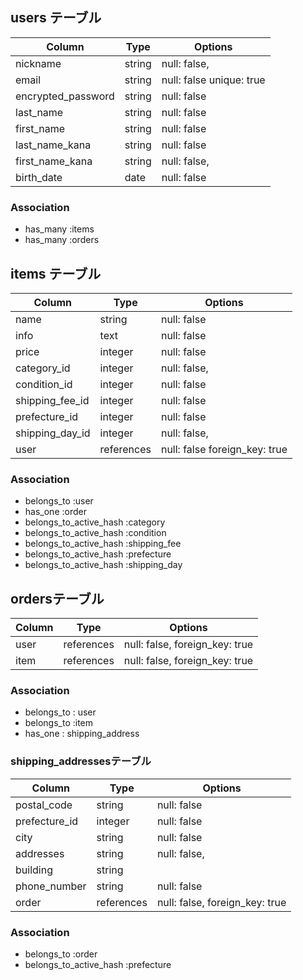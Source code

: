 ## users テーブル

| Column             | Type   | Options                   |
| ------------------ | ------ | ------------------------- |
| nickname           | string | null: false,              |
| email              | string | null: false  unique: true |
|encrypted_password  | string | null: false               |
| last_name          | string | null: false               |
| first_name         | string | null: false               |
| last_name_kana     | string | null: false               |
| first_name_kana    | string | null: false,              |
| birth_date         | date   | null: false               |

### Association
- has_many :items
- has_many :orders

## items テーブル

| Column          | Type       | Options                        |
| --------------- | ---------- | ------------------------------ |
| name            | string     | null: false                    |
| info            | text       | null: false                    |
| price           | integer    | null: false                    |
| category_id     | integer    | null: false,                   |
| condition_id    | integer    | null: false                    |
| shipping_fee_id | integer    | null: false                    |
| prefecture_id   | integer    | null: false                    |
| shipping_day_id | integer    | null: false,                   |
| user            | references | null: false foreign_key: true  |

### Association
- belongs_to :user  
- has_one :order  
- belongs_to_active_hash :category  
- belongs_to_active_hash :condition  
- belongs_to_active_hash :shipping_fee  
- belongs_to_active_hash :prefecture  
- belongs_to_active_hash :shipping_day

## ordersテーブル

| Column    | Type       | Options                        |
| --------- | ---------- | -------------------------------|
| user      | references | null: false, foreign_key: true |
| item      | references | null: false, foreign_key: true |

### Association
- belongs_to : user
- belongs_to :item
- has_one : shipping_address

### shipping_addressesテーブル

| Column          | Type       | Options                        |
| --------------- | ---------- | ------------------------------ |
| postal_code     | string     | null: false                    |
| prefecture_id   | integer    | null: false                    |
| city            | string     | null: false                    |
| addresses       | string     | null: false,                   |
| building        | string     |                                |
| phone_number    | string     | null: false                    |
| order           | references | null: false, foreign_key: true |
### Association
- belongs_to :order
- belongs_to_active_hash :prefecture